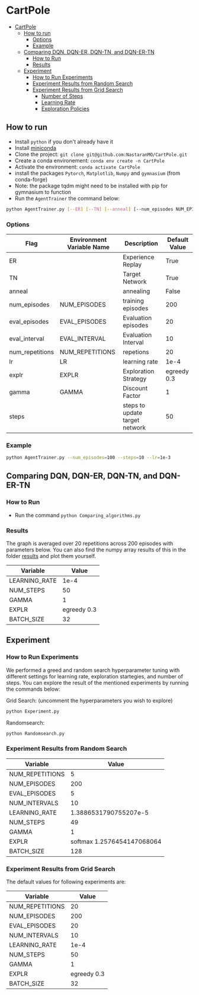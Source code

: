 # CartPole

- [CartPole](#cartpole)
  - [How to run](#how-to-run)
    - [Options](#options)
    - [Example](#example)
  - [Comparing DQN, DQN-ER, DQN-TN, and DQN-ER-TN](#comparing-dqn-dqn-er-dqn-tn-and-dqn-er-tn)
    - [How to Run](#how-to-run-1)
    - [Results](#results)
  - [Experiment](#experiment)
    - [How to Run Experiments](#how-to-run-experiments)
    - [Experiment Results from Random Search](#experiment-results-from-random-search)
    - [Experiment Results from Grid Search](#experiment-results-from-grid-search)
      - [Number of Steps](#number-of-steps)
      - [Learning Rate](#learning-rate)
      - [Exploration Policies](#exploration-policies)

## How to run

- Install `python` if you don't already have it
- Install [miniconda](https://docs.anaconda.com/free/miniconda/miniconda-install/)
- Clone the project: `git clone git@github.com:NastaranMO/CartPole.git`
- Create a conda environement: `conda env create -n CartPole`
- Activate the environment: `conda activate CartPole`
- install the packages `Pytorch`, `Matplotlib`, `Numpy` and `gymnasium` (from conda-forge)
- Note: the package tqdm might need to be installed with pip for gymnasium to function
- Run the `AgentTrainer` the command below:

```bash
python AgentTrainer.py [--ER] [--TN] [--anneal] [--num_episodes NUM_EPISODES] [--eval_episodes EVAL_EPISODES] [--eval_interval EVAL_INTERVAL] [--num_repetitions NUM_REPETITIONS] [--lr LR] [--explr EXPLR] [--gamma GAMMA]
```

### Options

| Flag            | Environment Variable Name | Description                    | Default Value |
| --------------- | ------------------------- | ------------------------------ | ------------- |
| ER              |                           | Experience Replay              | True          |
| TN              |                           | Target Network                 | True          |
| anneal          |                           | annealing                      | False         |
| num_episodes    | NUM_EPISODES              | training episodes              | 200           |
| eval_episodes   | EVAL_EPISODES             | Evaluation episodes            | 20            |
| eval_interval   | EVAL_INTERVAL             | Evaluation Interval            | 10            |
| num_repetitions | NUM_REPETITIONS           | repetions                      | 20            |
| lr              | LR                        | learning rate                  | 1e-4          |
| explr           | EXPLR                     | Exploration Strategy           | egreedy 0.3   |
| gamma           | GAMMA                     | Discount Factor                | 1             |
| steps           |                           | steps to update target network | 50            |

### Example

```bash
python AgentTrainer.py --num_episodes=100 --steps=10 --lr=1e-3
```

## Comparing DQN, DQN-ER, DQN-TN, and DQN-ER-TN

### How to Run

- Run the command `python Comparing_algorithms.py`

### Results

The graph is averaged over 20 repetitions across 200 episodes with parameters below. You can also find the numpy array results of this in the folder [results](https://github.com/NastaranMO/CartPole/tree/main/results) and plot them yourself.

| Variable      | Value       |
| ------------- | ----------- |
| LEARNING_RATE | 1e-4        |
| NUM_STEPS     | 50          |
| GAMMA         | 1           |
| EXPLR         | egreedy 0.3 |
| BATCH_SIZE    | 32          |


## Experiment

### How to Run Experiments

We performed a greed and random search hyperparameter tuning with different settings for learning rate, exploration startegies, and number of steps. You can explore the result of the mentioned experiments by running the commands below:

Grid Search: (uncomment the hyperparameters you wish to explore)
```bash
python Experiment.py
```

Randomsearch: 
```bash
python Randomsearch.py
```

### Experiment Results from Random Search

| Variable        | Value                      |
| --------------- | -------------------------- |
| NUM_REPETITIONS | 5                          |
| NUM_EPISODES    | 200                        |
| EVAL_EPISODES   | 5                          |
| NUM_INTERVALS   | 10                         |
| LEARNING_RATE   | 1.3886531790755207e-5      |
| NUM_STEPS       | 49                         |
| GAMMA           | 1                          |
| EXPLR           | softmax 1.2576454147068064 |
| BATCH_SIZE      | 128                        |


### Experiment Results from Grid Search

The default values for following experiments are:

| Variable        | Value       |
| --------------- | ----------- |
| NUM_REPETITIONS | 20          |
| NUM_EPISODES    | 200         |
| EVAL_EPISODES   | 20          |
| NUM_INTERVALS   | 10          |
| LEARNING_RATE   | 1e-4        |
| NUM_STEPS       | 50          |
| GAMMA           | 1           |
| EXPLR           | egreedy 0.3 |
| BATCH_SIZE      | 32          |
